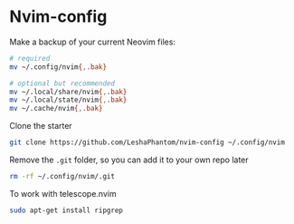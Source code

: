 # Nvim-config
Make a backup of your current Neovim files:
```sh 
# required
mv ~/.config/nvim{,.bak}

# optional but recommended
mv ~/.local/share/nvim{,.bak}
mv ~/.local/state/nvim{,.bak}
mv ~/.cache/nvim{,.bak}
```
Clone the starter
```sh
git clone https://github.com/LeshaPhantom/nvim-config ~/.config/nvim
``` 
Remove the `.git` folder, so you can add it to your own repo later
```sh
rm -rf ~/.config/nvim/.git
```


To work with telescope.nvim

```sh
sudo apt-get install ripgrep
```
